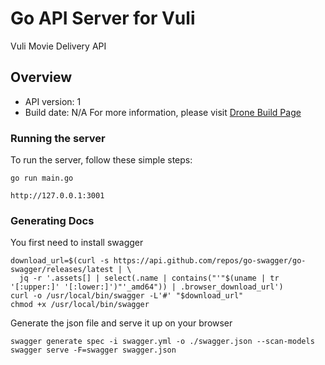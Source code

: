 # Go API Server for Vuli

Vuli Movie Delivery API

## Overview
- API version: 1
- Build date: N/A
For more information, please visit [Drone Build Page](https://drone.vuli.io/VuliTv/go-movie-api)


### Running the server
To run the server, follow these simple steps:

```
go run main.go

http://127.0.0.1:3001
```


### Generating Docs
You first need to install swagger

```
download_url=$(curl -s https://api.github.com/repos/go-swagger/go-swagger/releases/latest | \
  jq -r '.assets[] | select(.name | contains("'"$(uname | tr '[:upper:]' '[:lower:]')"'_amd64")) | .browser_download_url')
curl -o /usr/local/bin/swagger -L'#' "$download_url"
chmod +x /usr/local/bin/swagger
```

Generate the json file and serve it up on your browser

```
swagger generate spec -i swagger.yml -o ./swagger.json --scan-models
swagger serve -F=swagger swagger.json
```
